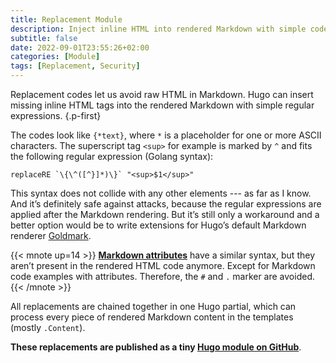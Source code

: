 ```yaml
---
title: Replacement Module
description: Inject inline HTML into rendered Markdown with simple codes
subtitle: false
date: 2022-09-01T23:55:26+02:00
categories: [Module]
tags: [Replacement, Security]
---
```


Replacement codes let us avoid raw HTML in Markdown. Hugo can insert missing inline HTML tags into the rendered Markdown with simple regular expressions.
{.p-first} <!--more-->

The codes look like `{*text}`, where `*` is a placeholder for one or more ASCII characters. The superscript tag `<sup>` for example is marked by `^` and fits the following regular expression (Golang syntax):

```go-html-template
replaceRE `\{\^([^}]*)\}` "<sup>$1</sup>"
```

This syntax does not collide with any other elements --- as far as I know. And it’s definitely safe against attacks, because the regular expressions are applied after the Markdown rendering. But it’s still only a workaround and a better option would be to write extensions for Hugo’s default Markdown renderer [Goldmark][goldmark].

{{< mnote up=14 >}}
[**Markdown attributes**](/doc/attribute) have a similar syntax, but they aren’t present in the rendered HTML code anymore. Except for Markdown code examples with attributes. Therefore, the `#` and `.` marker are avoided.
{{< /mnote >}}

All replacements are chained together in one Hugo partial, which can process every piece of rendered Markdown content in the templates (mostly `.Content`).

**These replacements are published as a tiny [Hugo module on GitHub][module]**.

[module]: https://github.com/bowman2001/hugo-mod-replacements/
[goldmark]: https://github.com/yuin/goldmark "GitHub repository"
